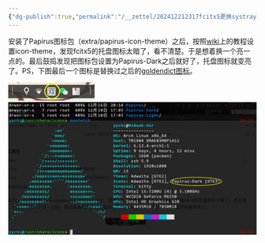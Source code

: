```yaml
---
{"dg-publish":true,"permalink":"/__zettel/202412212317fcitx5更换systray-icon/","title":"202412212317","tags":["fcitx","systray","icon-theme","美化","linux"],"created":"2024-12-21T23:17:36+08:00"}
---
```



安装了Papirus图标包（extra/papirus-icon-theme）之后，按照[wiki](https://wiki.archlinux.org/title/GTK#Configuration)上的教程设置icon-theme，发现fcitx5的托盘图标太暗了，看不清楚。于是想着换一个亮一点的。最后鼓捣发现把图标包设置为Papirus-Dark之后就好了，托盘图标就变亮了。PS，下图最后一个图标是替换过之后的[goldendict图标](202412212328goldendict更换systray-icon.md)。

![](/img/user/assets/image-20241221.232209.968.png)
![](/img/user/assets/image-20241221.232338.417.png)
